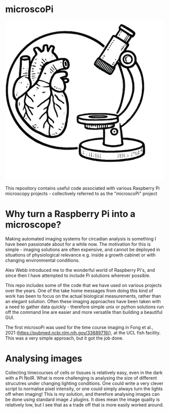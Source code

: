 # microscoPi
![Description of image](https://raw.githubusercontent.com/comparativechrono/microscoPi/main/images/microscoPI%20v3.png)

This repository contains useful code associated with various Raspberry Pi microscopy projects - collectively referred to as the "microscoPi" project

# Why turn a Raspberry Pi into a microscope?

Making automated imaging systems for circadian analysis is something I have been passionate about for a while now. The motivation for this is simple - imaging solutions are often expensive, and cannot be deployed in situations of physiological relevance e.g. inside a growth cabinet or with changing environmental conditions.

Alex Webb introduced me to the wonderful world of Raspberry Pi's, and since then I have attempted to include Pi solutions wherever possible. 

This repo includes some of the code that we have used on various projects over the years. One of the take home messages from doing this kind of work has been to focus on the actual biological measurements, rather than an elegant solution. Often these imaging approaches have been taken with a need to gather data quickly - therefore simple unix or python solutions run off the command line are easier and more versatile than building a beautiful GUI.

The first microsoPi was used for the time course imaging in Fong et al., 2021 (https://pubmed.ncbi.nlm.nih.gov/33689719/), at the UCL fish facility. This was a very simple approach, but it got the job done.

# Analysing images

Collecting timecourses of cells or tissues is relatively easy, even in the dark with a Pi NoIR. What is more challenging is analysing the size of different strucutres under changing lighting conditions. One could write a very clever script to normalise pixel intensity, or one could simply always turn the lights off when imaging! This is my solution, and therefore analysing images can be done using standard image J plugins. It does mean the image quality is relatively low, but I see that as a trade off that is more easily worked around.
